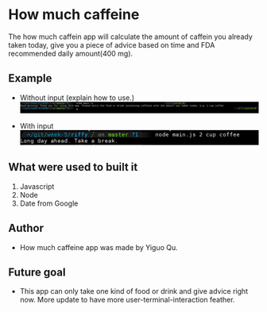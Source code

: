 # How much caffeine

The how much caffein app will calculate the amount of caffein you already taken today, give you a piece of advice based on time and FDA recommended daily amount(400 mg).

## Example

- Without input (explain how to use.)
![without input](./app-without-input.png)

- With input
![with input](./app-with-input.png)

## What were used to built it

1. Javascript
2. Node
3. Date from Google

## Author

- How much caffeine app was made by Yiguo Qu.

## Future goal

- This app can only take one kind of food or drink and give advice right now. More update to have more user-terminal-interaction feather. 